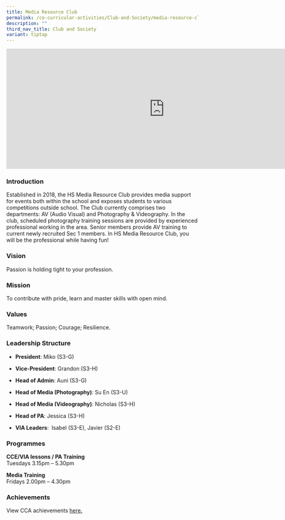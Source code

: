 ```yaml
---
title: Media Resource Club
permalink: /co-curricular-activities/Club-and-Society/media-resource-club/
description: ""
third_nav_title: Club and Society
variant: tiptap
---
```

<div class="iframe-wrapper">
<iframe height="315" width="830" allowfullscreen="true" frameborder="0" src="https://www.youtube.com/embed/dxH7NXJ7WRg"></iframe>
</div>
<h3>Introduction</h3>
<p>Established in 2018, the HS Media Resource Club provides media support
for events both within the school and exposes students to various competitions
outside school. The Club currently comprises two departments: AV (Audio
Visual) and Photography &amp; Videography. In the club, scheduled photography
training sessions are provided by experienced professional working in the
area. Senior members provide AV training to current newly recruited Sec
1 members. In HS Media Resource Club, you will be the professional while
having fun!</p>
<h3>Vision</h3>
<p>Passion is holding tight to your profession.</p>
<h3>Mission</h3>
<p>To contribute with pride, learn and master skills with open mind.</p>
<h3>Values</h3>
<p>Teamwork; Passion; Courage; Resilience.</p>
<h3>Leadership Structure</h3>
<ul data-tight="true" class="tight">
<li>
<p><strong>President</strong>: Miko (S3-G)</p>
</li>
<li>
<p><strong>Vice-President</strong>: Grandon (S3-H)</p>
</li>
<li>
<p><strong>Head of Admin</strong>: Auni (S3-G)</p>
</li>
<li>
<p><strong>Head of Media (Photography)</strong>: Su En (S3-U)</p>
</li>
<li>
<p><strong>Head of Media (Videography)</strong>: Nicholas (S3-H)</p>
</li>
<li>
<p><strong>Head of PA</strong>: Jessica (S3-H)</p>
</li>
<li>
<p><strong>VIA Leaders</strong>:&nbsp; Isabel (S3-E), Javier (S2-E)</p>
</li>
</ul>
<h3>Programmes</h3>
<p><strong>CCE/VIA lessons / PA Training</strong>
<br>Tuesdays 3.15pm – 5.30pm</p>
<p><strong>Media Training</strong>
<br>Fridays 2.00pm – 4.30pm</p>
<h3>Achievements</h3>
<p>View CCA achievements <a href="https://www.hougangsec.moe.edu.sg/about-us/Achievements/cca-achievements/" rel="noopener nofollow" target="_blank">here.</a>
</p>
<p></p>